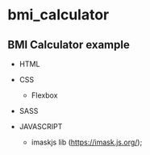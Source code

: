 <h1>bmi_calculator</h1>

<h2>BMI Calculator example</h2>


- HTML

- CSS
  * Flexbox

- SASS

- JAVASCRIPT
  * imaskjs lib (https://imask.js.org/);

